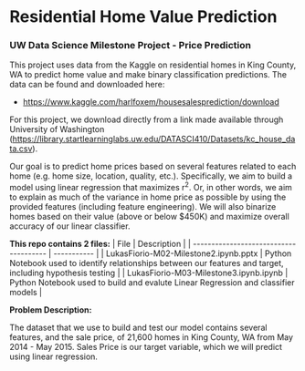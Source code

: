 # Residential Home Value Prediction
### UW Data Science Milestone Project - Price Prediction

This project uses data from the Kaggle on residential homes in King County, WA to predict home value and make binary classification predictions.  The data can be found and downloaded here: 
- https://www.kaggle.com/harlfoxem/housesalesprediction/download

For this project, we download directly from a link made available through University of Washington (https://library.startlearninglabs.uw.edu/DATASCI410/Datasets/kc_house_data.csv).

Our goal is to predict home prices based on several features related to each home (e.g. home size, location, quality, etc.).  Specifically, we aim to build a model using linear regression that maximizes r<sup>2</sup>.  Or, in other words, we aim to explain as much of the variance in home price as possible by using the provided features (including feature engineering).  We will also binarize homes based on their value (above or below $450K) and maximize overall accuracy of our linear classifier.

**This repo contains 2 files:**
| File                                   | Description |
| -------------------------------------- | ----------- |
| LukasFiorio-M02-Milestone2.ipynb.pptx  | Python Notebook used to identify relationships between our features and target, including hypothesis testing |
| LukasFiorio-M03-Milestone3.ipynb.ipynb | Python Notebook used to build and evalute Linear Regression and classifier models |

**Problem Description:**

The dataset that we use to build and test our model contains several features, and the sale price, of 21,600 homes in King County, WA from May 2014 - May 2015.  Sales Price is our target variable, which we will predict using linear regression.

